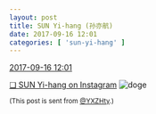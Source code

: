 ```yaml
---
layout: post
title: SUN Yi-hang (孙亦航)
date: 2017-09-16 12:01
categories: [ 'sun-yi-hang' ]
---
```


<div class="weibo-info">
  <a href="http://weibo.com/2565158051/Fm3IqriVA">2017-09-16 12:01</a>
</div>

[❏ SUN Yi-hang on Instagram](https://www.instagram.com/p/BZFnJYMD1I1/) ![doge](http://img.t.sinajs.cn/t4/appstyle/expression/ext/normal/b6/doge_org.gif)

<!-- more -->

<small>(This post is sent from [@YXZHty](http://weibo.com/2565158051).)</small>
